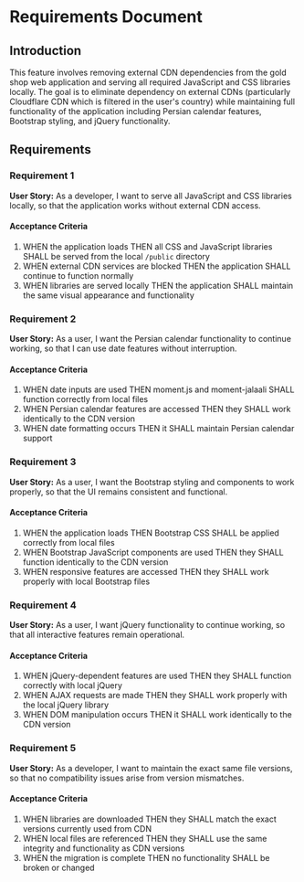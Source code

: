 # Requirements Document

## Introduction

This feature involves removing external CDN dependencies from the gold shop web application and serving all required JavaScript and CSS libraries locally. The goal is to eliminate dependency on external CDNs (particularly Cloudflare CDN which is filtered in the user's country) while maintaining full functionality of the application including Persian calendar features, Bootstrap styling, and jQuery functionality.

## Requirements

### Requirement 1

**User Story:** As a developer, I want to serve all JavaScript and CSS libraries locally, so that the application works without external CDN access.

#### Acceptance Criteria

1. WHEN the application loads THEN all CSS and JavaScript libraries SHALL be served from the local `/public` directory
2. WHEN external CDN services are blocked THEN the application SHALL continue to function normally
3. WHEN libraries are served locally THEN the application SHALL maintain the same visual appearance and functionality

### Requirement 2

**User Story:** As a user, I want the Persian calendar functionality to continue working, so that I can use date features without interruption.

#### Acceptance Criteria

1. WHEN date inputs are used THEN moment.js and moment-jalaali SHALL function correctly from local files
2. WHEN Persian calendar features are accessed THEN they SHALL work identically to the CDN version
3. WHEN date formatting occurs THEN it SHALL maintain Persian calendar support

### Requirement 3

**User Story:** As a user, I want the Bootstrap styling and components to work properly, so that the UI remains consistent and functional.

#### Acceptance Criteria

1. WHEN the application loads THEN Bootstrap CSS SHALL be applied correctly from local files
2. WHEN Bootstrap JavaScript components are used THEN they SHALL function identically to the CDN version
3. WHEN responsive features are accessed THEN they SHALL work properly with local Bootstrap files

### Requirement 4

**User Story:** As a user, I want jQuery functionality to continue working, so that all interactive features remain operational.

#### Acceptance Criteria

1. WHEN jQuery-dependent features are used THEN they SHALL function correctly with local jQuery
2. WHEN AJAX requests are made THEN they SHALL work properly with the local jQuery library
3. WHEN DOM manipulation occurs THEN it SHALL work identically to the CDN version

### Requirement 5

**User Story:** As a developer, I want to maintain the exact same file versions, so that no compatibility issues arise from version mismatches.

#### Acceptance Criteria

1. WHEN libraries are downloaded THEN they SHALL match the exact versions currently used from CDN
2. WHEN local files are referenced THEN they SHALL use the same integrity and functionality as CDN versions
3. WHEN the migration is complete THEN no functionality SHALL be broken or changed